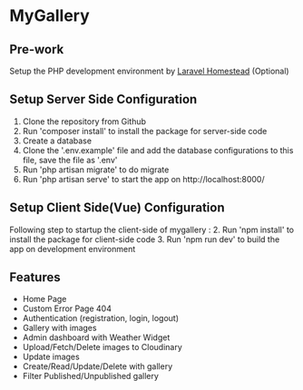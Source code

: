 # MyGallery

## Pre-work
Setup the PHP development environment by [Laravel Homestead](https://laravel.com/docs/5.4/homestead) (Optional)

## Setup Server Side Configuration
1. Clone the repository from Github
2. Run 'composer install' to install the package for server-side code
3. Create a database
4. Clone the '.env.example' file and add the database configurations to this file, save the file as '.env'
5. Run 'php artisan migrate' to do migrate
6. Run 'php artisan serve' to start the app on http://localhost:8000/

## Setup Client Side(Vue) Configuration
Following step to startup the client-side of mygallery :
2. Run 'npm install' to install the package for client-side code
3. Run 'npm run dev' to build the app on development environment

## Features
* Home Page
* Custom Error Page 404
* Authentication (registration, login, logout)
* Gallery with images
* Admin dashboard with Weather Widget
* Upload/Fetch/Delete images to Cloudinary
* Update images
* Create/Read/Update/Delete with gallery
* Filter Published/Unpublished gallery